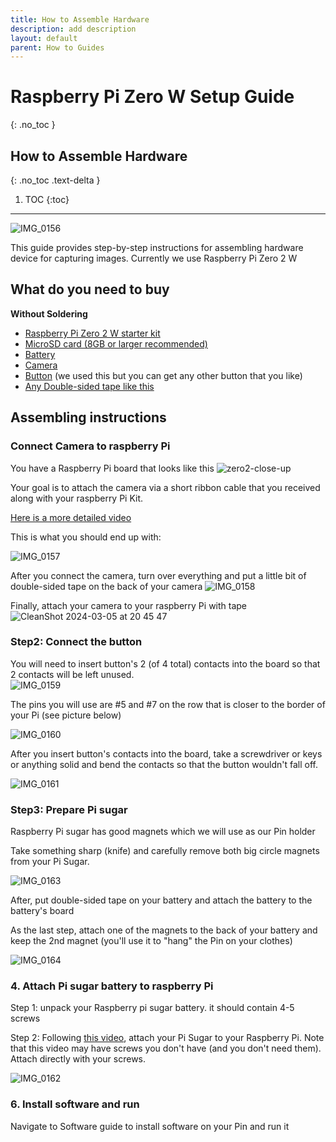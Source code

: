 ```yaml
---
title: How to Assemble Hardware
description: add description
layout: default
parent: How to Guides
---
```


# Raspberry Pi Zero W Setup Guide
{: .no_toc }

## How to Assemble Hardware
{: .no_toc .text-delta }

1. TOC
{:toc}

---

![IMG_0156](https://github.com/BasedSocialCo/whomane/assets/43514161/f5004a26-3a2f-4e5c-a229-564b3f80a556)


This guide provides step-by-step instructions for assembling hardware device for capturing images. Currently we use Raspberry Pi Zero 2 W
## What do you need to buy


 **Without Soldering**
- [Raspberry Pi Zero 2 W starter kit](https://www.amazon.com/Vilros-Raspberry-Incudes-HDMI-USB-Adapters/dp/B09M1PS35R/ref=sr_1_1_sspa?dib=eyJ2IjoiMSJ9.7uwaVS6VlIyCOjU6bSCtilVtXA4LRZlsMI7u7c0q7_RWrDRzbTeOdGo7RMfSkGMR-xvuauf8BnIWA0yDFsu05NCiJuPaCtsgEG_4abxGwHYKI9tpQko0gVaBg3sOrqgV0QigrnGU7rVbuWtgMwqil-l5W3LrEkA27nawQ5wptpLJ-T_p9nUU8QE5xHWXd9b27tsm-TM0dYnB_KRw-JD95m2f7aXZFiXRC2S68UEq0eE.dEIhxLbFiZ4WOZYcBpqwqwv_ACeMe7Z46VDGsVTaTNY&dib_tag=se&keywords=raspberry+pi+zero+2+w&qid=1709075875&sr=8-1-spons&sp_csd=d2lkZ2V0TmFtZT1zcF9hdGY&psc=1)
- [MicroSD card (8GB or larger recommended)](https://www.amazon.com/SanDisk-2-Pack-microSDHC-Memory-2x32GB/dp/B08GY9NYRM/ref=pd_bxgy_d_sccl_1/145-9248613-0901538?content-id=amzn1.sym.839d7715-b862-4989-8f65-c6f9502d15f9&th=1)
- [Battery](https://amazon.com/Pisugar2-Portable-Pwnagotchi-Raspberry-Accessories/dp/B08D678XPR?crid=20HTG4JLWZJBO&keywords=battery+for+raspberry+pi-zero&qid=1706907491&s=electronics&sprefix=,electronics,287&sr=1-3)
- [Camera](https://www.amazon.com/Raspberry-Pi-Camera-Module-Megapixel/dp/B01ER2SKFS?th=1)
- [Button](https://www.amazon.com/Adafruit-Colorful-Square-Tactile-Assortment/dp/B00KLDQ0YG/ref=sr_1_1?crid=3ALMFBAVSNXWS&dib=eyJ2IjoiMSJ9.nVaQ7gCpV3AiaDvAtVwKlU-gzxSiUrvudVwVopmaJlP4VhXwSqRniN1w6FWMUCglsKNimvQsPhxgYuunMw6Sc8Y33zhVBx_C5G4yr_3i4TZY_P8vCOEpopu36b4mk3Y5sIpqbDWRLqjI2HmoPdA4Jtv9Ite32dJoUg7X7GBdHRwLqd225DsbkOj9uyUo38SHZLcJaPNxkiEM-_MpCzgoSm6s5nYL7qbQM_7h2BBup1g.p7btLbSYPdT2qmJ126D6niGFfCGmnifGbSI9AHK8ZRo&dib_tag=se&keywords=adafruit+square+buttons&qid=1709697564&sprefix=adafruit+squarebuttons%2Caps%2C164&sr=8-1) (we used this but you can get any other button that you like)
- [Any Double-sided tape like this](https://www.amazon.com/Aylaa-Adhesive-Removable-Picture-Multipurpose/dp/B0C54LRW2G/ref=sr_1_5?crid=395F2X9PJWNB7&dib=eyJ2IjoiMSJ9.5-VEQuzZ-lua7GMufaJfJetMnXiYGtC-7mHHq4GUTBuo-bP9hfdqGpy0M6WKGg5OmjPkwLz638JP2s1qAJc8VjwKZpW6vE-CJNz0aRQ-y2KX0z7FPV8EGUobEijmeZvEzGlH1tVjcZz1KjJiv6Dip0_ArdYmB7x3P5QRVuO_L1fbWQ1GX73VXH_JdrsVOZTQjY5OuQxevb4ORTX42m1Yf_2ONxniKRDI-eqnPbvxXnczwKe99EGQ5zvGu1Nb0jEuRuHWkNCJHTSzbu-Bqzp3JGyhS5exydmsmrkNCqrDtFI.yiT2ohdWcGWhEAYrypFnd-AkiUZZuXt9V7Fh65JbVW8&dib_tag=se&keywords=2+sided+tape+mounting+tape&qid=1709697657&sprefix=2-sided+tape+moun%2Caps%2C158&sr=8-5)

## Assembling instructions

### Connect Camera to raspberry Pi


You have a Raspberry Pi board that looks like this ![zero2-close-up](https://github.com/kodjima33/ADeus/assets/43514161/c9f5ce13-9e63-48ca-b930-4f13501b4de4)

Your goal is to attach the camera via a short ribbon cable that you received along with your raspberry Pi Kit.

[Here is a more detailed video](https://www.youtube.com/watch?v=zFAX4pH1BPA)

This is what you should end up with: 

![IMG_0157](https://github.com/BasedSocialCo/whomane/assets/43514161/2818227f-4780-49dd-b2ec-90ca1141ffba)

After you connect the camera, turn over everything and put a little bit of double-sided tape on the back of your camera
![IMG_0158](https://github.com/BasedSocialCo/whomane/assets/43514161/d229726d-270b-4e29-a05a-ffcf78726435)

Finally, attach your camera to your raspberry Pi with tape
![CleanShot 2024-03-05 at 20 45 47](https://github.com/BasedSocialCo/whomane/assets/43514161/3df341b2-4f9d-4439-a8eb-5af412d9530b)




### Step2: Connect the button

You will need to insert button's 2 (of 4 total) contacts into the board so that 2 contacts will be left unused.   
![IMG_0159](https://github.com/BasedSocialCo/whomane/assets/43514161/6deaba8e-ee26-49e8-9cb8-714c6e88eb6f)

The pins you will use are #5 and #7 on the row that is closer to the border of your Pi (see picture below)

![IMG_0160](https://github.com/BasedSocialCo/whomane/assets/43514161/34f8ea0c-b3d2-4a6e-ba68-78efeb305924)

After you insert button's contacts into the board, take a screwdriver or keys or anything solid and bend the contacts so that the button wouldn't fall off.

![IMG_0161](https://github.com/BasedSocialCo/whomane/assets/43514161/757a57a5-4040-485c-b537-384a828d2e65)



### Step3: Prepare Pi sugar
Raspberry Pi sugar has good magnets which we will use as our Pin holder



Take something sharp (knife) and carefully remove both big circle magnets from your Pi Sugar. 

![IMG_0163](https://github.com/BasedSocialCo/whomane/assets/43514161/2701fc55-7295-4bd9-baf9-f8e43fd71187)

After, put double-sided tape on your battery and attach the battery to the battery's board

As the last step, attach one of the magnets to the back of your battery and keep the 2nd magnet (you'll use it to "hang" the Pin on your clothes)

![IMG_0164](https://github.com/BasedSocialCo/whomane/assets/43514161/055cd708-7cbe-417a-b4e9-df9b3fda2466)

### 4. Attach Pi sugar battery to raspberry Pi

Step 1: unpack your Raspberry pi sugar battery. it should contain 4-5 screws

Step 2: Following [this video](https://www.youtube.com/watch?v=XA4j9hRiFmw), attach your Pi Sugar to your Raspberry Pi. Note that this video may have screws you don't have (and you don't need them). Attach directly with your screws.

![IMG_0162](https://github.com/BasedSocialCo/whomane/assets/43514161/94c665ba-e72f-45a7-90d5-05c24899ca09)





### 6. Install software and run
Navigate to Software guide to install software on your Pin and run it
